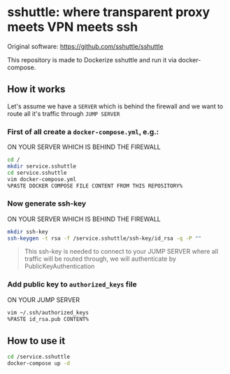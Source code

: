 # sshuttle: where transparent proxy meets VPN meets ssh

Original software: https://github.com/sshuttle/sshuttle

This repository is made to Dockerize sshuttle and run it via docker-compose.

## How it works
Let's assume we have a `SERVER` which is behind the firewall and we want to route all it's traffic through `JUMP SERVER`

### First of all create a `docker-compose.yml`, e.g.:
ON YOUR SERVER WHICH IS BEHIND THE FIREWALL
```sh
cd /
mkdir service.sshuttle
cd service.sshuttle
vim docker-compose.yml
%PASTE DOCKER COMPOSE FILE CONTENT FROM THIS REPOSITORY%
```

### Now generate ssh-key
ON YOUR SERVER WHICH IS BEHIND THE FIREWALL
```sh
mkdir ssh-key
ssh-keygen -t rsa -f /service.sshuttle/ssh-key/id_rsa -q -P ""
```

> This ssh-key is needed to connect to your JUMP SERVER where all traffic will be routed through, we will authenticate by PublicKeyAuthentication

### Add public key to `authorized_keys` file
ON YOUR JUMP SERVER
```sh
vim ~/.ssh/authorized_keys
%PASTE id_rsa.pub CONTENT%
```

## How to use it
```sh
cd /service.sshuttle
docker-compose up -d
```